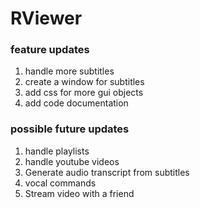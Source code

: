 # RViewer

### feature updates
1. handle more subtitles
2. create a window for subtitles
3. add css for more gui objects
4. add code documentation

### possible future updates
1. handle playlists
2. handle youtube videos
3. Generate audio transcript from subtitles
4. vocal commands
5. Stream video with a friend
